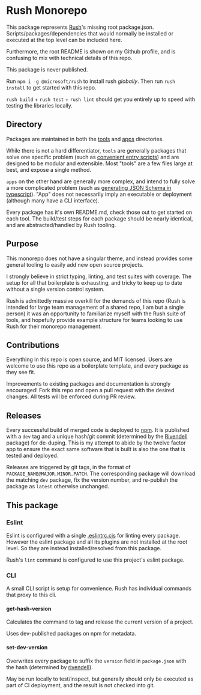 # Rush Monorepo

This package represents [Rush](https://rushjs.io/)'s missing root package.json. Scripts/packages/dependencies that would normally be installed or executed at the top level can be included here.

Furthermore, the root README is shown on my Github profile, and is confusing to mix with technical details of this repo.

This package is never published.

Run `npm i -g @microsoft/rush` to install rush _globally_.
Then run `rush install` to get started with this repo.

`rush build` + `rush test` + `rush lint` should get you entirely up to speed with testing the libraries locally.

## Directory

Packages are maintained in both the [tools](../../tools) and [apps](../../apps) directories.

While there is not a hard differentiator, `tools` are generally packages that solve one specific problem (such as [convenient entry scripts](../../tools/entry-script/)) and are designed to be modular and extensible. Most "tools" are a few files large at best, and expose a single method.

`apps` on the other hand are generally more complex, and intend to fully solve a more complicated problem (such as [generating JSON Schema in typescript](../../apps//juniper/)). "App" does not necessarily imply an executable or deployment (although many have a CLI interface).

Every package has it's own README.md, check those out to get started on each tool. The build/test steps for each package should be nearly identical, and are abstracted/handled by Rush tooling.

## Purpose

This monorepo does not have a singular theme, and instead provides some general tooling to easily add new open source projects.

I strongly believe in strict typing, linting, and test suites with coverage. The setup for all that boilerplate is exhausting, and tricky to keep up to date without a single version control system.

Rush is admittedly massive overkill for the demands of this repo (Rush is intended for large team management of a shared repo, I am but a single person) it was an opportunity to familiarize myself with the Rush suite of tools, and hopefully provide example structure for teams looking to use Rush for their monorepo management.

## Contributions

Everything in this repo is open source, and MIT licensed. Users are welcome to use this repo as a boilerplate template, and every package as they see fit.

Improvements to existing packages and documentation is strongly encouraged! Fork this repo and open a pull request with the desired changes. All tests will be enforced during PR review.

## Releases

Every successful build of merged code is deployed to [npm](https://www.npmjs.com/). It is published with a `dev` tag and a unique hash/git commit (determined by the [Rivendell](../../apps/rivendell/) package) for de-duping. This is my attempt to abide by the twelve factor app to ensure the exact same software that is built is also the one that is tested and deployed.

Releases are triggered by git tags, in the format of `PACKAGE_NAME@MAJOR.MINOR.PATCH`. The corresponding package will download the matching `dev` package, fix the version number, and re-publish the package as `latest` otherwise unchanged.

## This package

### Eslint

Eslint is configured with a single [.eslintrc.cjs](./.eslintrc.cjs) for linting every package. However the eslint package and all its plugins are not installed at the root level. So they are instead installed/resolved from this package.

Rush's `lint` command is configured to use this project's eslint package.

### CLI

A small CLI script is setup for convenience. Rush has individual commands that proxy to this cli.

#### get-hash-version

Calculates the command to tag and release the current version of a project.

Uses dev-published packages on npm for metadata.

#### set-dev-version

Overwrites every package to suffix the `version` field in `package.json` with the hash (determined by [rivendell](../../apps/rivendell/README.md)).

May be run locally to test/inspect, but generally should only be executed as part of CI deployment, and the result is not checked into git.
